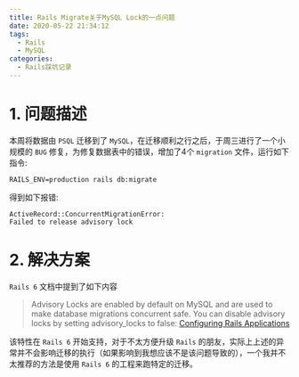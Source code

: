 ```yaml
---
title: Rails Migrate关于MySQL Lock的一点问题
date: 2020-05-22 21:34:12
tags:
  - Rails
  - MySQL
categories:
  - Rails踩坑记录
---
```

# 1. 问题描述
本周将数据由 `PSQL` 迁移到了 `MySQL`，在迁移顺利之行之后，于周三进行了一个小规模的 `BUG` 修复，为修复数据表中的错误，增加了4个 `migration` 文件，运行如下指令:
~~~ shell
RAILS_ENV=production rails db:migrate
~~~

得到如下报错:
~~~ log
ActiveRecord::ConcurrentMigrationError:
Failed to release advisory lock
~~~

# 2. 解决方案
`Rails 6` 文档中提到了如下内容
> Advisory Locks are enabled by default on MySQL and are used to make database migrations concurrent safe. You can disable advisory locks by setting advisory_locks to false:
> [Configuring Rails Applications](https://edgeguides.rubyonrails.org/configuring.html#configuring-a-mysql-or-mariadb-database)

该特性在 `Rails 6` 开始支持，对于不太方便升级 `Rails` 的朋友，实际上上述的异常并不会影响迁移的执行（如果影响到我想应该不是该问题导致的），一个我并不太推荐的方法是使用 `Rails 6` 的工程来跑特定的迁移。
